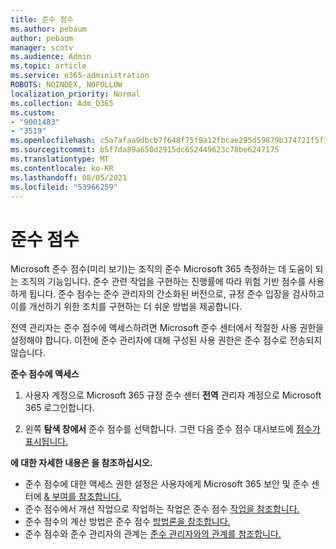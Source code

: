 ```yaml
---
title: 준수 점수
ms.author: pebaum
author: pebaum
manager: scotv
ms.audience: Admin
ms.topic: article
ms.service: o365-administration
ROBOTS: NOINDEX, NOFOLLOW
localization_priority: Normal
ms.collection: Adm_O365
ms.custom:
- "9001483"
- "3519"
ms.openlocfilehash: c5a7afaa9dbcb7f648f75f9a12fbcae295d59879b374721f5f7156b2d8c06d62
ms.sourcegitcommit: b5f7da89a650d2915dc652449623c78be6247175
ms.translationtype: MT
ms.contentlocale: ko-KR
ms.lasthandoff: 08/05/2021
ms.locfileid: "53966259"
---
```

# <a name="compliance-score"></a>준수 점수

Microsoft 준수 점수(미리 보기)는 조직의 준수 Microsoft 365 측정하는 데 도움이 되는 조직의 기능입니다. 준수 관련 작업을 구현하는 진행률에 따라 위험 기반 점수를 사용하게 됩니다.   준수 점수는 준수 관리자의 간소화된 버전으로, 규정 준수 입장을 검사하고 이를 개선하기 위한 조치를 구현하는 더 쉬운 방법을 제공합니다. [](https://docs.microsoft.com/microsoft-365/compliance/compliance-manager-overview) 

전역 관리자는 준수 점수에 액세스하려면 Microsoft 준수 센터에서 적절한 사용 권한을 설정해야 합니다. [](https://docs.microsoft.com/microsoft-365/security/office-365-security/permissions-in-the-security-and-compliance-center)  이전에 준수 관리자에 대해 구성된 사용 권한은 준수 점수로 전송되지 않습니다.

**준수 점수에 액세스**

1. 사용자 계정으로 Microsoft 365 규정 준수 센터 **전역** 관리자 계정으로 Microsoft 365 로그인합니다.

2. 왼쪽 **탐색 창에서** 준수 점수를 선택합니다. 그런 다음 준수 점수 대시보드에 [점수가 표시됩니다.](https://docs.microsoft.com/microsoft-365/compliance/compliance-score-setup#understand-the-compliance-score-dashboard)
 

**에 대한 자세한 내용은 을 참조하십시오.**

- 준수 점수에 대한 액세스 권한 설정은 사용자에게 Microsoft 365 보안 및 준수 센터에 [& 부여를 참조합니다.](https://docs.microsoft.com/microsoft-365/security/office-365-security/grant-access-to-the-security-and-compliance-center)
- 준수 점수에서 개선 작업으로 작업하는 작업은 준수 점수 [작업을 참조합니다.](https://docs.microsoft.com/microsoft-365/compliance/working-with-compliance-score)
- 준수 점수의 계산 방법은 준수 점수 [방법론을 참조합니다.](https://docs.microsoft.com/microsoft-365/compliance/compliance-score-methodology)
- 준수 점수와 준수 관리자의 관계는 [준수 관리자와의 관계를 참조합니다.](https://docs.microsoft.com/microsoft-365/compliance/compliance-score#relationship-to-compliance-manager)

